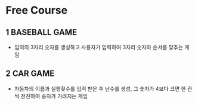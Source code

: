 # Free Course

## 1 BASEBALL GAME
* 임의의 3자리 숫자를 생성하고 사용자가 입력하여 3자리 숫자와 순서를 맞추는 게임

## 2 CAR GAME
* 자동차의 이름과 실행횟수를 입력 받은 후 난수를 생성, 그 숫자가 4보다 크면 한 칸 씩 전진하여 승자가 가려지는 게임
